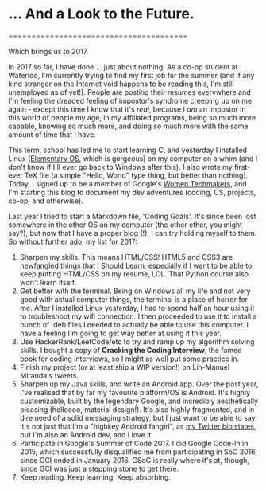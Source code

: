 # ... And a Look to the Future.

=======================================

Which brings us to 2017.

In 2017 so far, I have done ... just about nothing. As a co-op student at Waterloo, I'm currently trying to find my first job for the summer (and if any kind stranger on the Internet void happens to be reading this, I'm still unemployed as of yet!). People are posting their resumes everywhere and I'm feeling the dreaded feeling of impostor's syndrome creeping up on me again - except this time I know that it's *real*, because I *am* an impostor in this world of people my age, in my affiliated programs, being so much more capable, knowing so much more, and doing so much more with the same amount of time that I have.

This term, school has led me to start learning C, and yesterday I installed Linux ([Elementary OS](https://elementary.io/), which is gorgeous) on my computer on a whim (and I don't know if I'll ever go back to Windows after this). I also wrote my first-ever TeX file (a simple "Hello, World" type thing, but better than nothing). Today, I signed up to be a member of Google's [Women Techmakers](https://www.womentechmakers.com/), and I'm starting this blog to document my dev adventures (coding, CS, projects, co-op, and otherwise).

Last year I tried to start a Markdown file, 'Coding Goals'. It's since been lost somewhere in the other OS on my computer (the other ether, you might say?), but now that I have a proper blog (!), I can try holding myself to them. So without further ado, my list for 2017:

1. Sharpen my skills.
    This means HTML/CSS! HTML5 and CSS3 are newfangled things that I Should Learn, especially if I want to be able to keep putting HTML/CSS on my resume, LOL. That Python course also won't learn itself.
2. Get better with the terminal.
    Being on Windows all my life and not very good with actual computer things, the terminal is a place of horror for me. After I installed Linux yesterday, I had to spend half an hour using it to troubleshoot my wifi connection. I then proceeded to use it to install a bunch of .deb files I needed to actually be able to use this computer. 
    I have a feeling I'm going to get way better at using it this year.
3. Use HackerRank/LeetCode/etc to try and ramp up my algorithm solving skills.
    I bought a copy of **Cracking the Coding Interview**, the famed book for coding interviews, so I might as well put some practice in.
4. Finish my project (or at least ship a WIP version!) on Lin-Manuel Miranda's tweets.
5. Sharpen up my Java skills, and write an Android app.
    Over the past year, I've realised that by far my favourite platform/OS is Android. It's highly customizable, built by the legendary Google, and incredibly aesthetically pleasing (helloooo, material design!). It's also highly fragmented, and in dire need of a solid messaging strategy, but I just want to be able to say: it's not just that I'm a "highkey Android fangirl", as [my Twitter bio states](https://twitter.com/seeroflights), but I'm also an Android dev, and I love it.
6. Participate in Google's Summer of Code 2017.
    I did Google Code-In in 2015, which successfully disqualified me from participating in SoC 2016, since GCI ended in January 2016. GSoC is really where it's at, though, since GCI was just a stepping stone to get there.
7. Keep reading. Keep learning. Keep absorbing.
